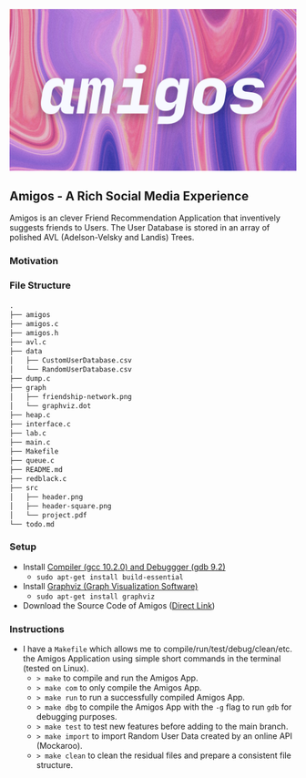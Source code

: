 ![](/src/header.png)

## Amigos - A Rich Social Media Experience

Amigos is an clever Friend Recommendation Application that inventively suggests friends to Users. The User Database is stored in an array of polished AVL (Adelson-Velsky and Landis) Trees.

### Motivation

### File Structure

```
.
├── amigos
├── amigos.c
├── amigos.h
├── avl.c
├── data
│   ├── CustomUserDatabase.csv
│   └── RandomUserDatabase.csv
├── dump.c
├── graph
│   ├── friendship-network.png
│   └── graphviz.dot
├── heap.c
├── interface.c
├── lab.c
├── main.c
├── Makefile
├── queue.c
├── README.md
├── redblack.c
├── src
│   ├── header.png
│   ├── header-square.png
│   └── project.pdf
└── todo.md
```

### Setup

- Install [Compiler (gcc 10.2.0) and Debuggger (gdb 9.2)](https://gcc.gnu.org/)
  - `sudo apt-get install build-essential`
- Install [Graphviz (Graph Visualization Software)](https://graphviz.org/)
  - `sudo apt-get install graphviz`
- Download the Source Code of Amigos ([Direct Link](https://github.com/freyam/amigos/archive/refs/heads/main.zip))

### Instructions

- I have a `Makefile` which allows me to compile/run/test/debug/clean/etc. the Amigos Application using simple short commands in the terminal (tested on Linux).
  - `> make` to compile and run the Amigos App.
  - `> make com` to only compile the Amigos App.
  - `> make run` to run a successfully compiled Amigos App.
  - `> make dbg` to compile the Amigos App with the `-g` flag to run `gdb` for debugging purposes.
  - `> make test` to test new features before adding to the main branch.
  - `> make import` to import Random User Data created by an online API (Mockaroo).
  - `> make clean` to clean the residual files and prepare a consistent file structure.
